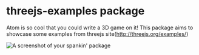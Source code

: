 # threejs-examples package

Atom is so cool that you could write a 3D game on it!
This package aims to showcase some examples from threejs site(http://threejs.org/examples/)

![A screenshot of your spankin' package](https://www.dropbox.com/s/7gq92fx42br9ps0/pic1.png)
